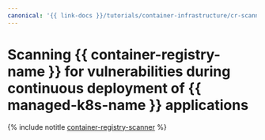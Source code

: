 ```yaml
---
canonical: '{{ link-docs }}/tutorials/container-infrastructure/cr-scanner-with-k8s-and-gitlab'
---
```


# Scanning {{ container-registry-name }} for vulnerabilities during continuous deployment of {{ managed-k8s-name }} applications

{% include notitle [container-registry-scanner](../../_tutorials/security/cr-scanner-with-k8s-and-gitlab.md) %}